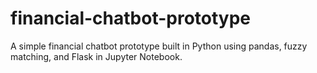 # financial-chatbot-prototype
A simple financial chatbot prototype built in Python using pandas, fuzzy matching, and Flask in Jupyter Notebook.
